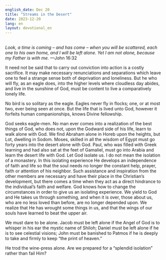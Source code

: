 ```yaml
---
english_date: Dec 20
title: "Streams in the Desert"
date: 2023-12-20
lang: en
layout: devotional_en
---
```





<p><br/> <em>Look, a time is coming – and has come – when you will be scattered, each one to his own home, and I will be left alone. Yet I am not alone, because my Father is with me.</em> —John 16:32

</p>

<p>It need not be said that to carry out conviction into action is a costly sacrifice. It may make necessary renunciations and separations which leave one to feel a strange sense both of deprivation and loneliness. But he who will fly, as an eagle does, into the higher levels where cloudless day abides, and live in the sunshine of God, must be content to live a comparatively lonely life.

</p>

<p>No bird is so solitary as the eagle. Eagles never fly in flocks; one, or at most two, ever being seen at once. But the life that is lived unto God, however it forfeits human companionships, knows Divine fellowship.

</p>

<p>God seeks eagle-men. No man ever comes into a realization of the best things of God, who does not, upon the Godward side of his life, learn to walk alone with God. We find Abraham alone in Horeb upon the heights, but Lot, dwelling in Sodom. Moses, skilled in all the wisdom of Egypt must go forty years into the desert alone with God. Paul, who was filled with Greek learning and had also sat at the feet of Gamaliel, must go into Arabia and learn the desert life with God. Let God isolate us. I do not mean the isolation of a monastery. In this isolating experience He develops an independence of faith and life so that the soul needs no longer the constant help, prayer, faith or attention of his neighbor. Such assistance and inspiration from the other members are necessary and have their place in the Christian’s development, but there comes a time when they act as a direct hindrance to the individual’s faith and welfare. God knows how to change the circumstances in order to give us an isolating experience. We yield to God and He takes us through something, and when it is over, those about us, who are no less loved than before, are no longer depended upon. We realize that He has wrought some things in us, and that the wings of our souls have learned to beat the upper air.

</p>

<p>We must dare to be alone. Jacob must be left alone if the Angel of God is to whisper in his ear the mystic name of Shiloh; Daniel must be left alone if he is to see celestial visions; John must be banished to Patmos if he is deeply to take and firmly to keep “the print of heaven.”

</p>

<p>He trod the wine-press alone. Are we prepared for a “splendid isolation” rather than fail Him?

</p>

<p></p>